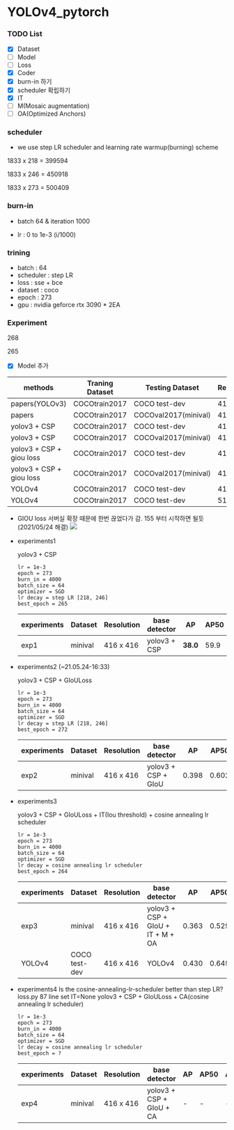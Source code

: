 # YOLOv4_pytorch

### TODO List

- [x] Dataset
- [ ] Model
- [ ] Loss
- [X] Coder
- [x] burn-in 하기
- [x] scheduler 확립하기
- [x] IT
- [ ] M(Mosaic augmentation)
- [ ] OA(Optimized Anchors)
 
 ### scheduler

- we use step LR scheduler and learning rate warmup(burning) scheme 

1833 x 218 = 399594

1833 x 246 = 450918

1833 x 273 = 500409

### burn-in

- batch 64 & iteration 1000

- lr : 0 to 1e-3 (i/1000)

### trining

- batch : 64
- scheduler : step LR
- loss : sse + bce
- dataset : coco
- epoch : 273
- gpu : nvidia geforce rtx 3090 * 2EA
 
### Experiment

268

265

- [x] Model 추가

|methods                   | Traning Dataset        |    Testing Dataset     | Resolution | AP       |AP50      |AP75      | Time | Fps  |
|--------------------------|------------------------| ---------------------- | ---------- |----------|----------|----------|:----:| ---- |
|papers(YOLOv3)            | COCOtrain2017          |  COCO test-dev         | 416 x 416  |0.310     |0.553     |0.344     |29    |34.48 |
|papers                    | COCOtrain2017          |  COCOval2017(minival)  | 416 x 416  |  -      |-      |-       |-     |-     |
|yolov3 + CSP              | COCOtrain2017          |  COCO test-dev         | 416 x 416  |- |-   |-|-|- |
|yolov3 + CSP              | COCOtrain2017          |  COCOval2017(minival)  | 416 x 416  |0.380 |59.9  |40.8   |||
|yolov3 + CSP + giou loss  | COCOtrain2017          |  COCO test-dev         | 416 x 416  |-     |-    |-     |||
|yolov3 + CSP + giou loss  | COCOtrain2017          |  COCOval2017(minival)  | 416 x 416  |0.398     |0.602     |0.426     |||
|YOLOv4                    | COCOtrain2017          |  COCO test-dev         | 416 x 416  |0.412|0.628|0.448|||
|YOLOv4                    | COCOtrain2017          |  COCO test-dev         | 512 x 512  |0.430|0.649|0.465|||


- GIOU loss 서버실 확장 때문에 한번 끊었다가 감. 155 부터 시작하면 될듯 (2021/05/24 해결)
![](./figure/giou_155_epochs.JPG)


- experiments1

    yolov3 + CSP 
    
    ```
    lr = 1e-3
    epoch = 273 
    burn_in = 4000
    batch_size = 64
    optimizer = SGD
    lr decay = step LR [218, 246]
    best_epoch = 265
    ```

    |experiments    | Dataset | Resolution |  base detector           | AP     |AP50   |AP75   |
    |---------------|---------| ---------- | ------------------------ | ------ |-------|-------|
    |exp1           | minival | 416 x 416  | yolov3 + CSP             |**38.0**|59.9   |40.8   |


- experiments2 (~21.05.24-16:33)

    yolov3 + CSP + GIoULoss
    
    ```
    lr = 1e-3
    epoch = 273 
    burn_in = 4000
    batch_size = 64
    optimizer = SGD
    lr decay = step LR [218, 246]
    best_epoch = 272
    ```

    |experiments    | Dataset | Resolution |  base detector           | AP     |AP50   |AP75   |
    |---------------|---------| ---------- | ------------------------ | ------ |-------|-------|
    |exp2           | minival | 416 x 416  | yolov3 + CSP + GIoU      |0.398   |0.602  |0.426  |
   

- experiments3

    yolov3 + CSP + GIoULoss + IT(Iou threshold) + cosine annealing lr scheduler
    
    ```
    lr = 1e-3
    epoch = 273 
    burn_in = 4000
    batch_size = 64
    optimizer = SGD
    lr decay = cosine annealing lr scheduler
    best_epoch = 264
 
    ```

    |experiments    | Dataset | Resolution |  base detector                         | AP     |AP50   |AP75   |
    |---------------|---------| ---------- | -------------------------------------- | ------ |-------|-------|
    |exp3           | minival | 416 x 416  | yolov3 + CSP + GIoU + IT + M + OA      |0.363   |0.529  |0.394  |
    |YOLOv4         | COCO test-dev | 416 x 416 | YOLOv4                            |0.430   |0.649  |0.465  |


- experiments4
    Is the cosine-annealing-lr-scheduler better than step LR?
    loss.py 87 line set IT=None
    yolov3 + CSP + GIoULoss + CA(cosine annealing lr scheduler)
    
    ```
    lr = 1e-3
    epoch = 273 
    burn_in = 4000
    batch_size = 64
    optimizer = SGD
    lr decay = cosine annealing lr scheduler
    best_epoch = ?
 
    ```

    |experiments    | Dataset | Resolution |  base detector                         | AP     |AP50   |AP75   |
    |---------------|---------| ---------- | -------------------------------------- | ------ |-------|-------|
    |exp4           | minival | 416 x 416  | yolov3 + CSP + GIoU + CA               |-   |-  |-  |